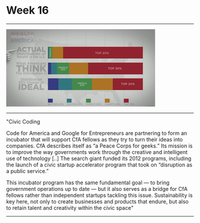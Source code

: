 # Week 16

---

![](2249.png)

---

"Civic Coding

Code for America and Google for Entrepreneurs are partnering to form
an incubator that will support CfA fellows as they try to turn their
ideas into companies. CfA describes itself as “a Peace Corps for
geeks.” Its mission is to improve the way governments work through the
creative and intelligent use of technology [..] The search giant
funded its 2012 programs, including the launch of a civic startup
accelerator program that took on “disruption as a public service.”

This incubator program has the same fundamental goal — to bring
government operations up to date — but it also serves as a bridge for
CfA fellows rather than independent startups tackling this
issue. Sustainability is key here, not only to create businesses and
products that endure, but also to retain talent and creativity within
the civic space"

---
